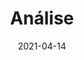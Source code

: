 ---
title: Análise
excerpt: hehehehehehehe
date: 2021-04-14
icon:
  type: fa
  name: fa-file-text-o
color: blue
sections:
  - /analise/cenarios
  - /analise/verificacao
  - /analise/versionamento
---